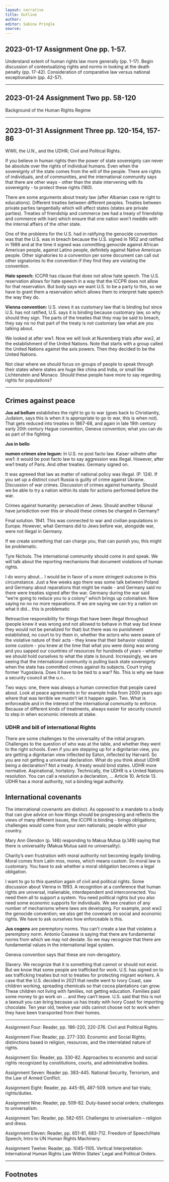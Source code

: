 ```yaml
---
layout: narrative
title: Outline
author:
editor: Sabina Pringle
source:
---
```


## 2023-01-17 Assignment One pp. 1-57.

Understand extent of human rights law more generally (pp. 1-17). Begin discussion of contextualizing rights and norms in looking at the death penalty (pp. 17-42). Consideration of comparative law versus national exceptionalism (pp. 42-57).

---

## 2023-01-24 Assignment Two pp. 58-120

Background of the Human Rights Regime

---

## 2023-01-31 Assignment Three pp. 120-154, 157-86

WWII, the U.N., and the UDHR; Civil and Political Rights.

If you believe in human rights then the power of state sovereignty can never be absolute over the rights of individual humans. Even when the sovereignty of the state comes from the will of the people. There are rights of individuals, and of communities, and the international community says that there are other ways - other than the state intervening with its sovereignty - to protect these rights (160).

There are some arguments about treaty law (after Albanian case re right to educations). Different treaties between different peoples. Treaties between private parties tangentially which will affect states (states are private parties). Treaties of friendship and commerce (we had a treaty of friendship and commerce with Iran) which ensure that one nation won’t meddle with the internal affairs of the other state.

One of the problems for the U.S. had in ratifying the genocide convention was that the U.S. was in breach because the U.S. signed in 1952 and ratified in 1986 and at the time it signed was committing genocide against African American people, against Latino people, definitely against Native American people. Other signatories to a convention per some document can call out other signatories to the convention if they find they are violating the convention.

**Hate speech:** ICCPR has clause that does not allow hate speech. The U.S. reservation allows for hate speech in a way that the ICCPR does not allow for that reservation. But body says we want U.S. to be a party to this, so we have to grant them a reservation which allows them to interpret hate speech the way they do.

**Vienna convention:** U.S. views it as customary law that is binding but since U.S. has not ratified, U.S. says it is binding because customary law, so why should they sign. The parts of the treaties that they may be said to breach, they say no no that part of the treaty is not customary law what are you talking about.

We looked at after ww1. Now we will look at Nuremberg trials after ww2, at the establishment of the United Nations. Note that starts with a group called the United Nations against the axis powers. Then they decided to be the United Nations.

Not clear where we should focus on groups of people to speak through their states where states are huge like china and India, or small like Lichtenstein and Monaco. Should these people have more to say regarding rights for populations?

---

## Crimes against peace

**Jus ad bellum** establishes the right to go to war (goes back to Christianity, Judaism, says this is when it is appropriate to go to war, this is when not). That gets reduced into treaties in 1867-68, and again in late 19th century early 20th century Hague convention, Geneva convention; what you can do as part of the fighting.

**Jus in bello**

**numen crimen sine legum:** In U.S. no post facto law. Kaiser wilhelm after ww1: it would be post facto law to say aggression was illegal. However, after ww1 treaty of Paris. And other treaties. Germany signed on.

It was agreeed that law as matter of national policy was illegal. (P. 124). If you set up a distinct court Russia is guilty of crime against Ukraine. Discussion of war crimes. Discussion of crimes against humanity. Should we be able to try a nation within its state for actions performed before the war.

Crimes against humanity: persecution of Jews. Should another tribunal have jurisdiction over this or should these crimes be charged in Germany?

Final solution. 1941. This was connected to war and civilian populations in Europe. However, what Germans did to Jews before war, alongside war, were not illegal in Germany.

If we create something that can charge you, that can punish you, this might be problematic.

Tyre Nichols. The international community should come in and speak. We will talk about the reporting mechanisms that document violations of human rights.

I do worry about… I would be in favor of a more stringent outcome in this circumstance. Just a few weeks ago there was some talk between Poland and Germany about reparations that might be made - and Germany said no there were treaties signed after the war. Germany during the war said “we’re going to reduce you to a colony” which brings up colonialism. Now saying no no no more reparations. If we are saying we can try a nation on what it did… this is problematic

Retroactive responsibility for things that have been illegal throughout (people knew it was wrong and not allowed to behave in that way but knew they would not be penalized for that) but there was no punishment established, no court to try them in, whether the actors who were aware of the violative nature of their acts - they knew that their behavior violated some custom - you knew at the time that what you were doing was wrong and you sapped our countries of resources for hundreds of years - whether we should hold ourselves to what the state is bound. Increasingly, we are seeing that the international community is pulling back state sovereignty when the state has committed crimes against its subjects. Court trying former Yugoslavia. Does it have to be tied to a war? No. This is why we have a security council at the u.n..

Two ways: one, there was always a human connection that people cared about. Look at peace agreements in for example India from 2000 years ago where that was terrible we mustn’t let it happen again. Two. What is enforceable and in the interest of the international community to enforce. Because of different kinds of treatments, always easier for security council to step in when economic interests at stake.

### UDHR and bill of international Rights

There are some challenges to the universality of the initial program. Challenges to the question of who was at the table, and whether they went to the right schools. Even if you are stepping up for a dignitarian view, you are getting a dignitarian view inflected by Eaton, inflected by Harvard. So you are not getting a universal declaration. What do you think about UDHR being a declaration? Not a treaty. A treaty would bind states. UDHR more normative. Aspirational, hortatory. Technically, the UDHR is a United Nations resolution. You can call a resolution a declaration, … Article 10. Article 13. UDHR has a moral authority, not a binding legal authority.

## International covenants

The international covenants are distinct. As opposed to a mandate to a body that can give advice on how things should be progressing and reflects the views of many different issues, the ICCPR is binding - brings obligations; challenges would come from your own nationals; people within your country.

Mary Ann Glendon (p. 146) responding to Makua Mutua (p.149) saying that there is universality (Makua Mutua said no universality).

Charity’s own frustration with moral authority not becoming legally binding. Moral comes from Latin mos, mores, which means custom. So moral law is customary. You have to ask whether a moral obligation becomes a legal obligation.

I want to go to this question again of civil and political rights. Some discussion about Vienna in 1993. A recognition at a conference that human rights are universal, inalienable, interdependent and interconnected. You need them all to support a system. You need political rights but you also need some economic supports for individuals. We see creation of any number of mechanisms where laws are developing. For example, post ww2 the genocide convention; we also get the covenant on social and economic rights. We have to ask ourselves how enforceable is this.

**Jus cogens** are peremptory norms. You can’t create a law that violates a peremptory norm. Antonio Cassese is saying that there are fundamental norms from which we may not deviate. So we may recognize that there are fundamental values in the international legal system.

Geneva convention says that these are non-derogatory.

Slavery. We recognize that it is something that cannot or should not exist. But we know that some people are trafficked for work. U.S. has signed on to sex trafficking treaties but not to treaties for protecting migrant workers. A case that the U.S. decided in 2021 that nestle went to Ivory Coast, saw children working, spreading chemicals so that cocoa plantations can grow. These children not living with families, not getting education. Families paid some money to go work on … and they can’t leave. U.S. said that this is not a lawsuit you can bring because us has treaty with Ivory Coast for importing chocolate. Ten year old, twelve year olds cannot choose not to work when they have been transported from their homes.

---

Assignment Four:
Reader, pp. 186-220, 220-276. Civil and Political Rights.

Assignment Five:
Reader, pp. 277-330. Economic and Social Rights; distinctions based in religion, resources, and the interrelated nature of rights.

Assignment Six:
Reader, pp. 330-82. Approaches to economic and social rights recognized by constitutions, courts, and administrative bodies.

Assignment Seven:
Reader pp. 383-445. National Security, Terrorism, and the Law of Armed Conflict.

Assignment Eight:
Reader, pp. 445-85, 487-509. torture and fair trials; rights/duties.

Assignment Nine:
Reader, pp. 509-82. Duty-based social orders; challenges to universalism.

Assignment Ten:
Reader, pp. 582-651. Challenges to universalism – religion and dress.

Assignment Eleven:
Reader, pp. 651-81, 683-712. Freedom of Speech/Hate Speech; Intro to UN Human Rights Machinery.

Assignment Twelve:
Reader, pp. 1045-1105. Vertical Interpretation: International Human Rights Law Within States’ Legal and Political Orders.

---

## Footnotes

